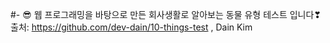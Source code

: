 #- 
😎 웹 프로그래밍을 바탕으로 만든 회사생활로 알아보는 동물 유형 테스트 입니다❣
출처: https://github.com/dev-dain/10-things-test , Dain Kim

